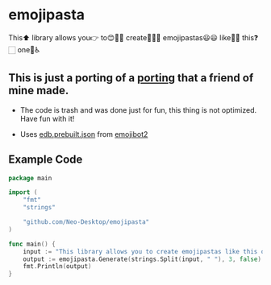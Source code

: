 # emojipasta
This:arrow_up: library allows you:point_right: to:blush::two_men_holding_hands::speak_no_evil: create:calling::calling::calling: emojipastas:smiley::smiley: like:triumph::grin: this❓🏻 one:triumph::wheelchair:

## This is just a porting of a [porting](https://github.com/DavideGalilei/emojipasta) that a friend of mine made.
- The code is trash and was done just for fun, this thing is not optimized. Have fun with it!

- Uses [edb.prebuilt.json](https://github.com/oldpepper12/emojibot2/blob/master/edb.prebuilt.json) from [emojibot2](https://github.com/oldpepper12/emojibot2)

## Example Code

```go
package main

import (
	"fmt"
	"strings"

	"github.com/Neo-Desktop/emojipasta"
)

func main() {
	input := "This library allows you to create emojipastas like this one"
	output := emojipasta.Generate(strings.Split(input, " "), 3, false)
	fmt.Println(output)
}
```
